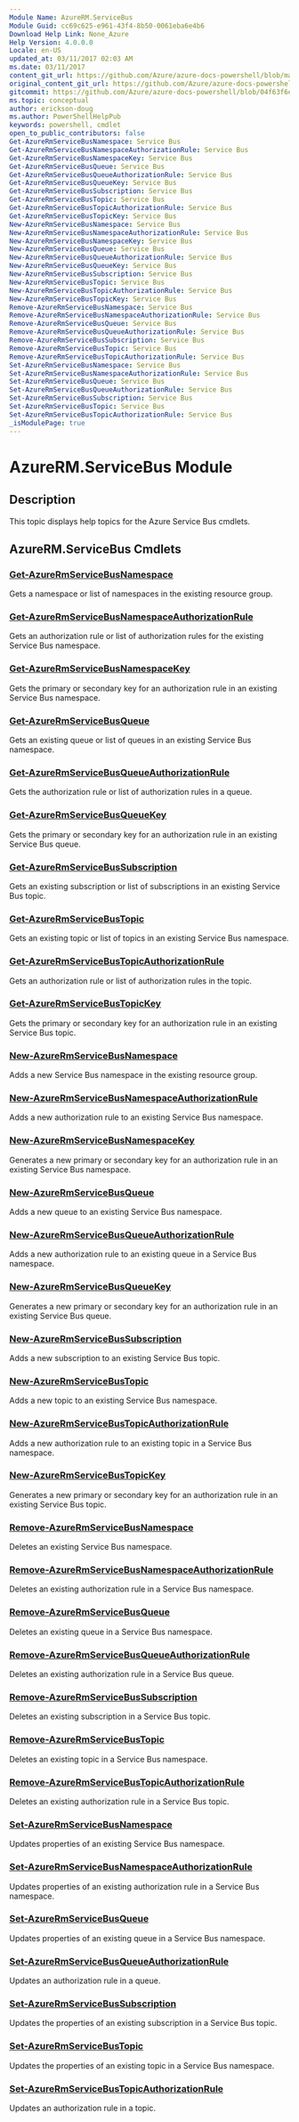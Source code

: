 ```yaml
---
Module Name: AzureRM.ServiceBus
Module Guid: cc69c625-e961-43f4-8b50-0061eba6e4b6
Download Help Link: None_Azure
Help Version: 4.0.0.0
Locale: en-US
updated_at: 03/11/2017 02:03 AM
ms.date: 03/11/2017
content_git_url: https://github.com/Azure/azure-docs-powershell/blob/master/azureps-cmdlets-docs/ResourceManager/AzureRM.ServiceBus/v0.1.0/AzureRM.ServiceBus.md
original_content_git_url: https://github.com/Azure/azure-docs-powershell/blob/master/azureps-cmdlets-docs/ResourceManager/AzureRM.ServiceBus/v0.1.0/AzureRM.ServiceBus.md
gitcommit: https://github.com/Azure/azure-docs-powershell/blob/04f63f6e685743ace2c57eb157574e34e8610b1c
ms.topic: conceptual
author: erickson-doug
ms.author: PowerShellHelpPub
keywords: powershell, cmdlet
open_to_public_contributors: false
Get-AzureRmServiceBusNamespace: Service Bus
Get-AzureRmServiceBusNamespaceAuthorizationRule: Service Bus
Get-AzureRmServiceBusNamespaceKey: Service Bus
Get-AzureRmServiceBusQueue: Service Bus
Get-AzureRmServiceBusQueueAuthorizationRule: Service Bus
Get-AzureRmServiceBusQueueKey: Service Bus
Get-AzureRmServiceBusSubscription: Service Bus
Get-AzureRmServiceBusTopic: Service Bus
Get-AzureRmServiceBusTopicAuthorizationRule: Service Bus
Get-AzureRmServiceBusTopicKey: Service Bus
New-AzureRmServiceBusNamespace: Service Bus
New-AzureRmServiceBusNamespaceAuthorizationRule: Service Bus
New-AzureRmServiceBusNamespaceKey: Service Bus
New-AzureRmServiceBusQueue: Service Bus
New-AzureRmServiceBusQueueAuthorizationRule: Service Bus
New-AzureRmServiceBusQueueKey: Service Bus
New-AzureRmServiceBusSubscription: Service Bus
New-AzureRmServiceBusTopic: Service Bus
New-AzureRmServiceBusTopicAuthorizationRule: Service Bus
New-AzureRmServiceBusTopicKey: Service Bus
Remove-AzureRmServiceBusNamespace: Service Bus
Remove-AzureRmServiceBusNamespaceAuthorizationRule: Service Bus
Remove-AzureRmServiceBusQueue: Service Bus
Remove-AzureRmServiceBusQueueAuthorizationRule: Service Bus
Remove-AzureRmServiceBusSubscription: Service Bus
Remove-AzureRmServiceBusTopic: Service Bus
Remove-AzureRmServiceBusTopicAuthorizationRule: Service Bus
Set-AzureRmServiceBusNamespace: Service Bus
Set-AzureRmServiceBusNamespaceAuthorizationRule: Service Bus
Set-AzureRmServiceBusQueue: Service Bus
Set-AzureRmServiceBusQueueAuthorizationRule: Service Bus
Set-AzureRmServiceBusSubscription: Service Bus
Set-AzureRmServiceBusTopic: Service Bus
Set-AzureRmServiceBusTopicAuthorizationRule: Service Bus
_isModulePage: true
---
```


# AzureRM.ServiceBus Module
## Description
This topic displays help topics for the Azure Service Bus cmdlets.

## AzureRM.ServiceBus Cmdlets
### [Get-AzureRmServiceBusNamespace](Get-AzureRmServiceBusNamespace.md)
Gets a namespace or list of namespaces in the existing resource group.

### [Get-AzureRmServiceBusNamespaceAuthorizationRule](Get-AzureRmServiceBusNamespaceAuthorizationRule.md)
Gets an authorization rule or list of authorization rules for the existing Service Bus namespace.

### [Get-AzureRmServiceBusNamespaceKey](Get-AzureRmServiceBusNamespaceKey.md)
Gets the primary or secondary key for an authorization rule in an existing Service Bus namespace.

### [Get-AzureRmServiceBusQueue](Get-AzureRmServiceBusQueue.md)
Gets an existing queue or list of queues in an existing Service Bus namespace.

### [Get-AzureRmServiceBusQueueAuthorizationRule](Get-AzureRmServiceBusQueueAuthorizationRule.md)
Gets the authorization rule or list of authorization rules in a queue.

### [Get-AzureRmServiceBusQueueKey](Get-AzureRmServiceBusQueueKey.md)
Gets the primary or secondary key for an authorization rule in an existing Service Bus queue.

### [Get-AzureRmServiceBusSubscription](Get-AzureRmServiceBusSubscription.md)
Gets an existing subscription or list of subscriptions in an existing Service Bus topic.

### [Get-AzureRmServiceBusTopic](Get-AzureRmServiceBusTopic.md)
Gets an existing topic or list of topics in an existing Service Bus namespace. 

### [Get-AzureRmServiceBusTopicAuthorizationRule](Get-AzureRmServiceBusTopicAuthorizationRule.md)
Gets an authorization rule or list of authorization rules in the topic. 

### [Get-AzureRmServiceBusTopicKey](Get-AzureRmServiceBusTopicKey.md)
Gets the primary or secondary key for an authorization rule in an existing Service Bus topic.

### [New-AzureRmServiceBusNamespace](New-AzureRmServiceBusNamespace.md)
Adds a new Service Bus namespace in the existing resource group.

### [New-AzureRmServiceBusNamespaceAuthorizationRule](New-AzureRmServiceBusNamespaceAuthorizationRule.md)
Adds a new authorization rule to an existing Service Bus namespace.

### [New-AzureRmServiceBusNamespaceKey](New-AzureRmServiceBusNamespaceKey.md)
Generates a new primary or secondary key for an authorization rule in an existing Service Bus namespace.

### [New-AzureRmServiceBusQueue](New-AzureRmServiceBusQueue.md)
Adds a new queue to an existing Service Bus namespace.

### [New-AzureRmServiceBusQueueAuthorizationRule](New-AzureRmServiceBusQueueAuthorizationRule.md)
Adds a new authorization rule to an existing queue in a Service Bus namespace.

### [New-AzureRmServiceBusQueueKey](New-AzureRmServiceBusQueueKey.md)
Generates a new primary or secondary key for an authorization rule in an existing Service Bus queue.

### [New-AzureRmServiceBusSubscription](New-AzureRmServiceBusSubscription.md)
Adds a new subscription to an existing Service Bus topic. 

### [New-AzureRmServiceBusTopic](New-AzureRmServiceBusTopic.md)
Adds a new topic to an existing Service Bus namespace.

### [New-AzureRmServiceBusTopicAuthorizationRule](New-AzureRmServiceBusTopicAuthorizationRule.md)
Adds a new authorization rule to an existing topic in a Service Bus namespace.

### [New-AzureRmServiceBusTopicKey](New-AzureRmServiceBusTopicKey.md)
Generates a new primary or secondary key for an authorization rule in an existing Service Bus topic.

### [Remove-AzureRmServiceBusNamespace](Remove-AzureRmServiceBusNamespace.md)
Deletes an existing Service Bus namespace.

### [Remove-AzureRmServiceBusNamespaceAuthorizationRule](Remove-AzureRmServiceBusNamespaceAuthorizationRule.md)
Deletes an existing authorization rule in a Service Bus namespace.

### [Remove-AzureRmServiceBusQueue](Remove-AzureRmServiceBusQueue.md)
Deletes an existing queue in a Service Bus namespace.

### [Remove-AzureRmServiceBusQueueAuthorizationRule](Remove-AzureRmServiceBusQueueAuthorizationRule.md)
Deletes an existing authorization rule in a Service Bus queue.

### [Remove-AzureRmServiceBusSubscription](Remove-AzureRmServiceBusSubscription.md)
Deletes an existing subscription in a Service Bus topic.

### [Remove-AzureRmServiceBusTopic](Remove-AzureRmServiceBusTopic.md)
Deletes an existing topic in a Service Bus namespace.

### [Remove-AzureRmServiceBusTopicAuthorizationRule](Remove-AzureRmServiceBusTopicAuthorizationRule.md)
Deletes an existing authorization rule in a Service Bus topic.

### [Set-AzureRmServiceBusNamespace](Set-AzureRmServiceBusNamespace.md)
Updates properties of an existing Service Bus namespace.

### [Set-AzureRmServiceBusNamespaceAuthorizationRule](Set-AzureRmServiceBusNamespaceAuthorizationRule.md)
Updates properties of an existing authorization rule in a Service Bus namespace.

### [Set-AzureRmServiceBusQueue](Set-AzureRmServiceBusQueue.md)
Updates properties of an existing queue in a Service Bus namespace.

### [Set-AzureRmServiceBusQueueAuthorizationRule](Set-AzureRmServiceBusQueueAuthorizationRule.md)
Updates an authorization rule in a queue.

### [Set-AzureRmServiceBusSubscription](Set-AzureRmServiceBusSubscription.md)
Updates the properties of an existing subscription in a Service Bus topic.

### [Set-AzureRmServiceBusTopic](Set-AzureRmServiceBusTopic.md)
Updates the properties of an existing topic in a Service Bus namespace.

### [Set-AzureRmServiceBusTopicAuthorizationRule](Set-AzureRmServiceBusTopicAuthorizationRule.md)
Updates an authorization rule in a topic.

